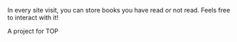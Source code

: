 In every site visit, you can store books you have read or not read. Feels free to interact with it!

A project for TOP
